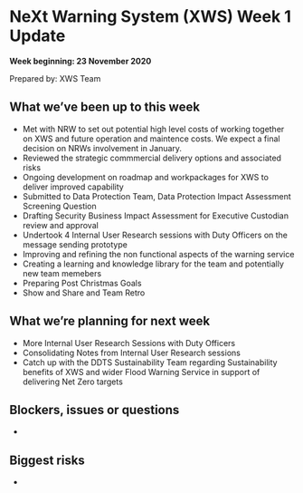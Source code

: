 # NeXt Warning System (XWS) Week 1 Update
**Week beginning: 23 November 2020** 

Prepared by: XWS Team

## What we’ve been up to this week

* Met with NRW to set out potential high level costs of working together on XWS and future operation and maintence costs. We expect a final decision on NRWs involvement in January.
* Reviewed the strategic commmercial delivery options and associated risks
* Ongoing development on roadmap and workpackages for XWS to deliver improved capability
* Submitted to Data Protection Team, Data Protection Impact Assessment Screening Question
* Drafting Security Business Impact Assessment for Executive Custodian review and approval
* Undertook 4 Internal User Research sessions with Duty Officers on the message sending prototype
* Improving and refining the non functional aspects of the warning service
* Creating a learning and knowledge library for the team and potentially new team memebers
* Preparing Post Christmas Goals
* Show and Share and Team Retro


## What we’re planning for next week

* More Internal User Research Sessions with Duty Officers
* Consolidating Notes from Internal User Research sessions
* Catch up with the DDTS Sustainability Team regarding Sustainability benefits of XWS and wider Flood Warning Service in support of delivering Net Zero targets

## Blockers, issues or questions

* 

## Biggest risks

* 

